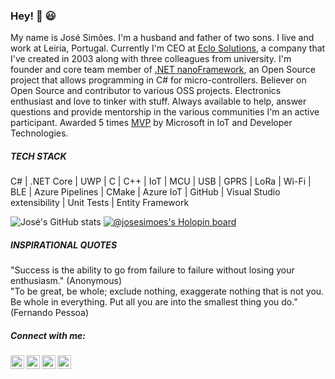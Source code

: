### Hey! 👋 :smiley:

My name is José Simões. I'm a husband and father of two sons. I live and work at Leiria, Portugal.
Currently I'm CEO at [Eclo Solutions](http://www.eclo.solutions), a company that I've created in 2003 along with three colleagues from university.
I'm founder and core team member of [.NET nanoFramework](https://www.nanoframework.net), an Open Source project that allows programming in C# for micro-controllers.
Believer on Open Source and contributor to various OSS projects.
Electronics enthusiast and love to tinker with stuff.
Always available to help, answer questions and provide mentorship in the various communities I'm an active participant.
Awarded 5 times [MVP](https://mvp.microsoft.com/en-US/mvp/profile/bdb45e6f-7976-eb11-a812-000d3a8dfe0d) by Microsoft in IoT and Developer Technologies.

##### TECH STACK

C# | .NET Core | UWP | C | C++ | IoT | MCU | USB | GPRS | LoRa | Wi-Fi | BLE | Azure Pipelines | CMake | Azure IoT | GitHub | Visual Studio extensibility | Unit Tests | Entity Framework

![José's GitHub stats](https://github-readme-stats.vercel.app/api?username=josesimoes&show_icons=true&theme=buefy)
[![@josesimoes's Holopin board](https://holopin.me/josesimoes)](https://holopin.io/@josesimoes)

##### INSPIRATIONAL QUOTES

"Success is the ability to go from failure to failure without losing your enthusiasm." (Anonymous)
<br/>
"To be great, be whole; exclude nothing, exaggerate nothing that is not you. Be whole in everything. Put all you are into the smallest thing you do." (Fernando Pessoa)

##### Connect with me:
[<img align="left" alt="Blog" width="22px" src="https://cdn.jsdelivr.net/npm/simple-icons@v3/icons/wordpress.svg" />](https://jsimoesblog.wordpress.com/)
[<img align="left" alt="LinkedIn" width="22px" src="https://cdn.jsdelivr.net/npm/simple-icons@v3/icons/linkedin.svg" />](https://www.linkedin.com/in/jose-simoes-eclo)
[<img align="left" alt="Mastodon" width="22px" src="https://cdn.jsdelivr.net/npm/simple-icons@v3/icons/mastodon.svg" />](https://dotnet.social/@jose_simoes)
[<img align="left" alt="Twitter" width="22px" src="https://cdn.jsdelivr.net/npm/simple-icons@v3/icons/twitter.svg" />](https://twitter.com/Jose_Simoes)

